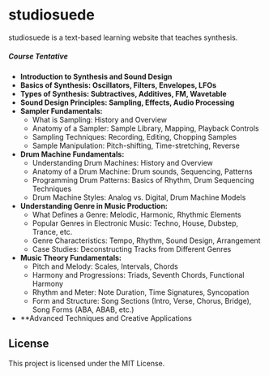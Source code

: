 # studiosuede

studiosuede is a text-based learning website that teaches synthesis.

##### Course Tentative
- **Introduction to Synthesis and Sound Design**
- **Basics of Synthesis: Oscillators, Filters, Envelopes, LFOs**
- **Types of Synthesis: Subtractives, Additives, FM, Wavetable**
- **Sound Design Principles: Sampling, Effects, Audio Processing**
- **Sampler Fundamentals:**
    - What is Sampling: History and Overview
    - Anatomy of a Sampler: Sample Library, Mapping, Playback Controls
    - Sampling Techniques: Recording, Editing, Chopping Samples
    - Sample Manipulation: Pitch-shifting, Time-stretching, Reverse
- **Drum Machine Fundamentals:**
    - Understanding Drum Machines: History and Overview
    - Anatomy of a Drum Machine: Drum sounds, Sequencing, Patterns
    - Programming Drum Patterns: Basics of Rhythm, Drum Sequencing Techniques
    - Drum Machine Styles: Analog vs. Digital, Drum Machine Models
- **Understanding Genre in Music Production:**
    - What Defines a Genre: Melodic, Harmonic, Rhythmic Elements
    - Popular Genres in Electronic Music: Techno, House, Dubstep, Trance, etc.
    - Genre Characteristics: Tempo, Rhythm, Sound Design, Arrangement
    - Case Studies: Deconstructing Tracks from Different Genres
- **Music Theory Fundamentals:**
    - Pitch and Melody: Scales, Intervals, Chords
    - Harmony and Progressions: Triads, Seventh Chords, Functional Harmony
    - Rhythm and Meter: Note Duration, Time Signatures, Syncopation
    - Form and Structure: Song Sections (Intro, Verse, Chorus, Bridge), Song Forms (ABA, ABAB, etc.)
- **Advanced Techniques and Creative Applications

## License

This project is licensed under the MIT License.
